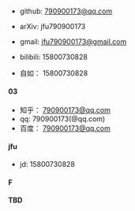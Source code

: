 
#### 
- github: 790900173@qq.com
- arXiv: jfu790900173
- gmail: jfu790900173@gmail.com
- bilibili: 15800730828

- 自如： 15800730828

#### 03
- 知乎： 790900173@qq.com
- qq: 790900173(@qq.com)
- 百度： 790900173@qq.com

#### jfu
- jd: 15800730828

#### F

#### TBD



  

  
  
  
